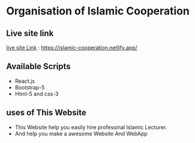 # Organisation of Islamic Cooperation

## Live site link 
 [live site Link](https://islamic-cooperation.netlify.app/)  : https://islamic-cooperation.netlify.app/

## Available Scripts
* React.js 
* Bootstrap-5
* Html-5 and css-3

## uses of This Website
* This Website help you easily hire professinal Islamic Lecturer.
* And help you make a awesome Website And WebApp

